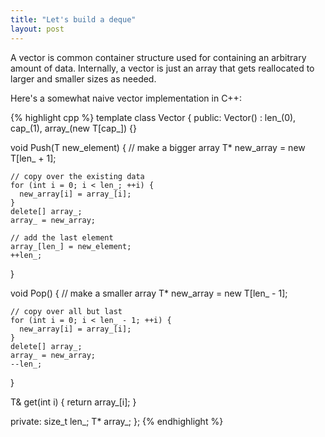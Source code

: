 ```yaml
---
title: "Let's build a deque"
layout: post
---
```


A vector is common container structure used for containing an arbitrary amount
of data. Internally, a vector is just an array that gets reallocated to larger
and smaller sizes as needed.

Here's a somewhat naive vector implementation in C++:

{% highlight cpp %}
template<class T>
class Vector {
 public:
  Vector() : len_(0), cap_(1), array_(new T[cap_]) {}

  void Push(T new_element) {
    // make a bigger array
    T* new_array = new T[len_ + 1];

    // copy over the existing data
    for (int i = 0; i < len_; ++i) {
      new_array[i] = array_[i];
    }
    delete[] array_;
    array_ = new_array;

    // add the last element
    array_[len_] = new_element;
    ++len_;
  }

  void Pop() {
    // make a smaller array
    T* new_array = new T[len_ - 1];

    // copy over all but last
    for (int i = 0; i < len_ - 1; ++i) {
      new_array[i] = array_[i];
    }
    delete[] array_;
    array_ = new_array;
    --len_;
  }

  T& get(int i) {
    return array_[i];
  }

 private:
  size_t len_;
  T* array_;
};
{% endhighlight %}
